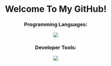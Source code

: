 <h1 align="center">Welcome To My GitHub!</h1>



<h3 align="center"> Programming Languages: </h3>
<p align="center">
  <a href="https://skillicons.dev">
    <img src="https://skillicons.dev/icons?i=java,cs,c,py,lua,html,css,js" />
  </a>
</p>

<h3 align="center"> Developer Tools: </h3>
<p align="center">
  <a href="https://skillicons.dev">
    <img src="https://skillicons.dev/icons?i=git,vscode,visualstudio,eclipse,react,androidstudio,figma" />
  </a>
</p>
